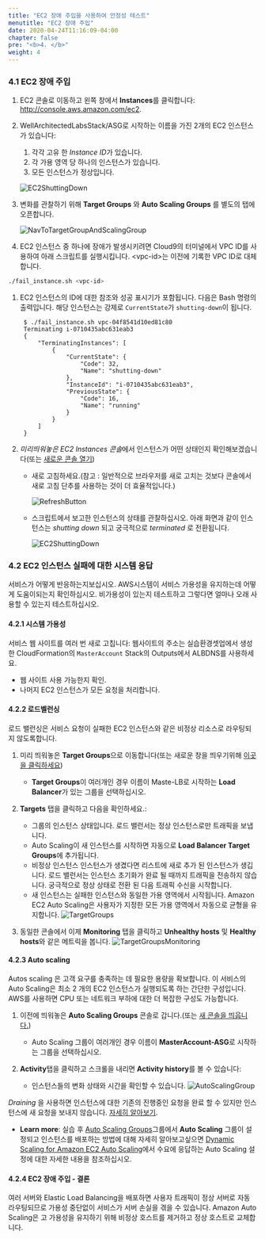 ```yaml
---
title: "EC2 장애 주입을 사용하여 안정성 테스트"
menutitle: "EC2 장애 주입"
date: 2020-04-24T11:16:09-04:00
chapter: false
pre: "<b>4. </b>"
weight: 4
---
```


### 4.1 EC2 장애 주입

1. EC2 콘솔로 이동하고 왼쪽 창에서 **Instances**를 클릭합니다: <http://console.aws.amazon.com/ec2>.

1.  WellArchitectedLabsStack/ASG로 시작하는 이름을 가진 2개의 EC2 인스턴스가 있습니다:
      1. 각각 고유 한 *Instance ID*가 있습니다.
      1. 각 가용 영역 당 하나의 인스턴스가 있습니다.
      1. 모든 인스턴스가 정상입니다.

    ![EC2ShuttingDown](/images/reliability/reliability-ec2-normal.png)

1. 변화를 관찰하기 위해 **Target Groups** 와 **Auto Scaling Groups** 를 별도의 탭에 오픈합니다.

    ![NavToTargetGroupAndScalingGroup](/Reliability/300_Testing_for_Resiliency_of_EC2_RDS_and_S3/Images/NavToTargetGroupAndScalingGroup.png)

1. EC2 인스턴스 중 하나에 장애가 발생시키려면 Cloud9의 터미널에서 VPC ID를 사용하여 아래 스크립트를 실행시킵니다. \<vpc-id\>는 이전에 기록한 VPC ID로 대체합니다.
```bash
./fail_instance.sh <vpc-id>
```
1. EC2 인스턴스의 ID에 대한 참조와 성공 표시기가 포함됩니다. 다음은 Bash 명령의 출력입니다. 해당 인스턴스는 강제로 `CurrentState`가 `shutting-down`이 됩니다.

        $ ./fail_instance.sh vpc-04f8541d10ed81c80
        Terminating i-0710435abc631eab3
        {
            "TerminatingInstances": [
                {
                    "CurrentState": {
                        "Code": 32,
                        "Name": "shutting-down"
                    },
                    "InstanceId": "i-0710435abc631eab3",
                    "PreviousState": {
                        "Code": 16,
                        "Name": "running"
                    }
                }
            ]
        }

1. *미리띄워놓은 EC2 Instances 콘솔*에서 인스턴스가 어떤 상태인지 확인해보겠습니다(또는 [새로운 콘솔 열기](http://console.aws.amazon.com/ec2/v2/home?region=us-east-2#Instances:))

      * 새로 고침하세요.(참고 : 일반적으로 브라우저를 새로 고치는 것보다 콘솔에서 새로 고침 단추를 사용하는 것이 더 효율적입니다.)

           ![RefreshButton](/Reliability/300_Testing_for_Resiliency_of_EC2_RDS_and_S3/Images/RefreshButton.png)
    
      * 스크립트에서 보고한 인스턴스의 상태를 관찰하십시오. 아래 화면과 같이 인스턴스는 _shutting down_ 되고 궁극적으로 _terminated_ 로 전환됩니다.

        ![EC2ShuttingDown](/images/reliability/reliability-ec2-shuttingdown.png)

### 4.2 EC2 인스턴스 실패에 대한 시스템 응답

서비스가 어떻게 반응하는지보십시오. AWS시스템이 서비스 가용성을 유지하는데 어떻게 도움이되는지 확인하십시오. 비가용성이 있는지 테스트하고 그렇다면 얼마나 오래 사용할 수 있는지 테스트하십시오.

#### 4.2.1 시스템 가용성

서비스 웹 사이트를 여러 번 새로 고칩니다: 웹사이트의 주소는 실습환경셋업에서 생성한 CloudFormation의 `MasterAccount` Stack의 Outputs에서 ALBDNS를 사용하세요.

* 웹 사이트 사용 가능한지 확인. 
* 나머지 EC2 인스턴스가 모든 요청을 처리합니다.

#### 4.2.2 로드벨런싱

로드 밸런싱은 서비스 요청이 실패한 EC2 인스턴스와 같은 비정상 리소스로 라우팅되지 않도록합니다.

1. 미리 띄워놓은 **Target Groups**으로 이동합니다(또는 새로운 창을 띄우기위해 [이곳을 클릭하세요](http://console.aws.amazon.com/ec2/v2/home?region=us-east-2#TargetGroups:))
     *  **Target Groups**이 여러개인 경우 이름이 Maste-LB로 시작하는 **Load Balancer**가 있는 그룹을 선택하십시오.

1. **Targets** 탭을 클릭하고 다음을 확인하세요.:
      * 그룹의 인스턴스 상태입니다. 로드 밸런서는 정상 인스턴스로만 트래픽을 보냅니다.
      * Auto Scaling이 새 인스턴스를 시작하면 자동으로 **Load Balancer Target Groups**에 추가됩니다.
      * 비정상 인스턴스 인스턴스가 생겼다면 리스트에 새로 추가 된 인스턴스가 생깁니다. 로드 밸런서는 인스턴스 초기화가 완료 될 때까지 트래픽을 전송하지 않습니다. 궁극적으로 정상 상태로 전환 된 다음 트래픽 수신을 시작합니다.
      * 새 인스턴스는 실패한 인스턴스와 동일한 가용 영역에서 시작됩니다. Amazon EC2 Auto Scaling은 사용자가 지정한 모든 가용 영역에서 자동으로 균형을 유지합니다.
        ![TargetGroups](/images/reliability/reliability-ec2-targetgroup.png)    

1. 동일한 콘솔에서 이제 **Monitoring** 탭을 클릭하고 **Unhealthy hosts** 및 **Healthy hosts**와 같은 메트릭을 봅니다.
      ![TargetGroupsMonitoring](/images/reliability/reliability-ec2-montoring.png)   
#### 4.2.3 Auto scaling

Autos scaling 은 고객 요구를 충족하는 데 필요한 용량을 확보합니다. 이 서비스의 Auto Scaling은 최소 2 개의 EC2 인스턴스가 실행되도록 하는 간단한 구성입니다. AWS를 사용하면 CPU 또는 네트워크 부하에 대한 더 복잡한 구성도 가능합니다.

1. 이전에 띄워놓은 **Auto Scaling Groups** 콘솔로 갑니다.(또는 [새 콘솔을 띄웁니다.](http://console.aws.amazon.com/ec2/autoscaling/home?region=us-east-2#AutoScalingGroups:))
      * Auto Scaling 그룹이 여러개인 경우 이름이 **MasterAccount-ASG**로 시작하는 그룹을 선택하십시오.

1. **Activity**탭을 클릭하고 스크롤을 내리면 **Activity history**를 볼 수 있습니다:
      * 인스턴스들의 변화 상태와 시간을 확인할 수 있습니다.
          ![AutoScalingGroup](/images/reliability/reliability-ec2-asg.png)   


_Draining_ 을 사용하면 인스턴스에 대한 기존의 진행중인 요청을 완료 할 수 있지만 인스턴스에 새 요청을 보내지 않습니다. [자세히 알아보기](https://aws.amazon.com/blogs/aws/elb-connection-draining-remove-instances-from-service-with-care/).

* __Learn more__: 실습 후 [Auto Scaling Groups](https://docs.aws.amazon.com/autoscaling/ec2/userguide/AutoScalingGroup.html)그룹에서 **Auto Scaling** 그룹이 설정되고 인스턴스를 배포하는 방법에 대해 자세히 알아보고싶으면 [Dynamic Scaling for Amazon EC2 Auto Scaling](https://docs.aws.amazon.com/autoscaling/ec2/userguide/as-scale-based-on-demand.html)에서 수요에 응답하는 Auto Scaling 설정에 대한 자세한 내용을 참조하십시오.

#### 4.2.4 EC2 장애 주입 - 결론

여러 서버와 Elastic Load Balancing을 배포하면 사용자 트래픽이 정상 서버로 자동 라우팅되므로 가용성 중단없이 서비스가 서버 손실을 겪을 수 있습니다. Amazon Auto Scaling은 고 가용성을 유지하기 위해 비정상 호스트를 제거하고 정상 호스트로 교체합니다.